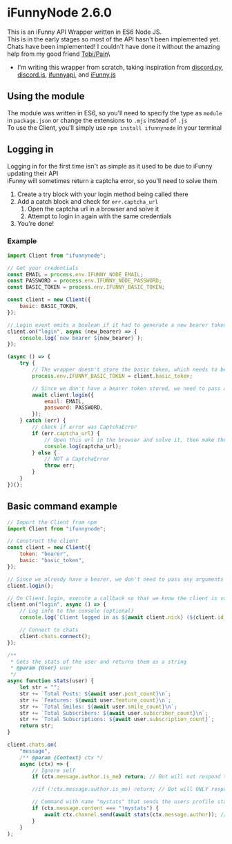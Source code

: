 # iFunnyNode 2.6.0

This is an iFunny API Wrapper written in ES6 Node JS.\
This is in the early stages so most of the API hasn't been implemented yet.\
Chats have been implemented! I couldn't have done it without the amazing help from my good friend [Tobi/Pain](https://github.com/baiinss)\

-   I'm writing this wrapper from scratch, taking inspiration from
    [discord.py](https://github.com/Rapptz/discord.py),
    [discord.js](https://github.com/discordjs/discord.js),
    [ifunnyapi](https://github.com/EamonTracey/ifunnyapi),
    and [iFunny.js](https://github.com/gastrodon/iFunny.js)

## Using the module

The module was written in ES6, so you'll need to specify the type as `module` in `package.json` or change the extensions to `.mjs` instead of `.js`\
To use the Client, you'll simply use `npm install ifunnynode` in your terminal

## Logging in

Logging in for the first time isn't as simple as it used to be due to iFunny updating their API\
iFunny will sometimes return a captcha error, so you'll need to solve them

1. Create a try block with your login method being called there
2. Add a catch block and check for `err.captcha_url`
    1. Open the captcha url in a browser and solve it
    2. Attempt to login in again with the same credentials
3. You're done!

### Example

```js
import Client from "ifunnynode";

// Get your credentials
const EMAIL = process.env.IFUNNY_NODE_EMAIL;
const PASSWORD = process.env.IFUNNY_NODE_PASSWORD;
const BASIC_TOKEN = process.env.IFUNNY_BASIC_TOKEN;

const client = new Client({
	basic: BASIC_TOKEN,
});

// Login event emits a boolean if it had to generate a new bearer token.
client.on("login", async (new_bearer) => {
	console.log(`new bearer ${new_bearer}`);
});

(async () => {
	try {
		// The wrapper doesn't store the basic token, which needs to be reused to login, so you'll wanna store this before attempting a login
		process.env.IFUNNY_BASIC_TOKEN = client.basic_token;

		// Since we don't have a bearer token stored, we need to pass an email and a password
		await client.login({
			email: EMAIL,
			password: PASSWORD,
		});
	} catch (err) {
		// check if error was CaptchaError
		if (err.captcha_url) {
			// Open this url in the browser and solve it, then make the request again, using the same basic token
			console.log(captcha_url);
		} else {
			// NOT a CaptchaError
			throw err;
		}
	}
})();
```

## Basic command example

```js
// Import the Client from npm
import Client from "ifunnynode";

// Construct the client
const client = new Client({
	token: "bearer",
	basic: "basic_token",
});

// Since we already have a bearer, we don't need to pass any arguments
client.login();

// On Client.login, execute a callback so that we know the client is valid
client.on("login", async () => {
	// Log info to the console (optional)
	console.log(`Client logged in as ${await client.nick} (${client.id_sync})`);

	// Connect to chats
	client.chats.connect();
});

/**
 * Gets the stats of the user and returns them as a string
 * @param {User} user
 */
async function stats(user) {
	let str = "";
	str += `Total Posts: ${await user.post_count}\n`;
	str += `Features: ${await user.feature_count}\n`;
	str += `Total Smiles: ${await user.smile_count}\n`;
	str += `Total Subscribers: ${await user.subscriber_count}\n`;
	str += `Total Subscriptions: ${await user.subscription_count}`;
	return str;
}

client.chats.on(
	"message",
	/** @param {Context} ctx */
	async (ctx) => {
		// Ignore self
		if (ctx.message.author.is_me) return; // Bot will not respond to itself

		//if (!ctx.message.author.is_me) return; // Bot will ONLY respond to itself

		// Command with name "mystats" that sends the users profile stats
		if (ctx.message.content === "!mystats") {
			await ctx.channel.send(await stats(ctx.message.author)); // Send the user their stats
		}
	}
);
```
